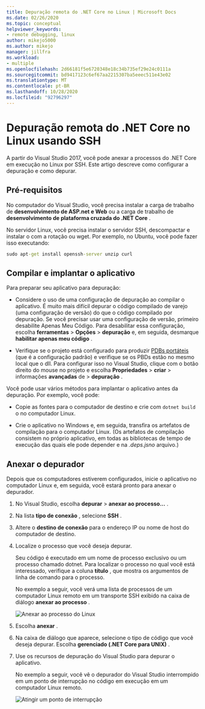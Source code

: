 ```yaml
---
title: Depuração remota do .NET Core no Linux | Microsoft Docs
ms.date: 02/26/2020
ms.topic: conceptual
helpviewer_keywords:
- remote debugging, linux
author: mikejo5000
ms.author: mikejo
manager: jillfra
ms.workload:
- multiple
ms.openlocfilehash: 2d66181f5e6720348e18c34b735ef29e24c0111a
ms.sourcegitcommit: bd9417123c6ef67aa2215307ba5eeec511e43e02
ms.translationtype: MT
ms.contentlocale: pt-BR
ms.lasthandoff: 10/28/2020
ms.locfileid: "92796297"
---
```

# <a name="remote-debug-net-core-on-linux-using-ssh"></a>Depuração remota do .NET Core no Linux usando SSH

A partir do Visual Studio 2017, você pode anexar a processos do .NET Core em execução no Linux por SSH. Este artigo descreve como configurar a depuração e como depurar.

## <a name="prerequisites"></a>Pré-requisitos

No computador do Visual Studio, você precisa instalar a carga de trabalho de **desenvolvimento de ASP.net e Web** ou a carga de trabalho de **desenvolvimento de plataforma cruzada do .NET Core** .

No servidor Linux, você precisa instalar o servidor SSH, descompactar e instalar o com a rotação ou wget. Por exemplo, no Ubuntu, você pode fazer isso executando:

``` cmd
sudo apt-get install openssh-server unzip curl
```

## <a name="build-and-deploy-the-application"></a>Compilar e implantar o aplicativo

Para preparar seu aplicativo para depuração:

- Considere o uso de uma configuração de depuração ao compilar o aplicativo. É muito mais difícil depurar o código compilado de varejo (uma configuração de versão) do que o código compilado por depuração. Se você precisar usar uma configuração de versão, primeiro desabilite Apenas Meu Código. Para desabilitar essa configuração, escolha **ferramentas**  >  **Opções**  >  **depuração** e, em seguida, desmarque **habilitar apenas meu código** .

- Verifique se o projeto está configurado para produzir [PDBs portáteis](https://github.com/OmniSharp/omnisharp-vscode/wiki/Portable-PDBs) (que é a configuração padrão) e verifique se os PBDs estão no mesmo local que o dll. Para configurar isso no Visual Studio, clique com o botão direito do mouse no projeto e escolha **Propriedades**  >  **criar**  >  informações **avançadas** de  >  **depuração** .

Você pode usar vários métodos para implantar o aplicativo antes da depuração. Por exemplo, você pode:

- Copie as fontes para o computador de destino e crie com ```dotnet build``` o no computador Linux.

- Crie o aplicativo no Windows e, em seguida, transfira os artefatos de compilação para o computador Linux. (Os artefatos de compilação consistem no próprio aplicativo, em todas as bibliotecas de tempo de execução das quais ele pode depender e na *.deps.jsno* arquivo.)

## <a name="attach-the-debugger"></a>Anexar o depurador

Depois que os computadores estiverem configurados, inicie o aplicativo no computador Linux e, em seguida, você estará pronto para anexar o depurador.

1. No Visual Studio, escolha **depurar**  >  **anexar ao processo...** .

1. Na lista **tipo de conexão** , selecione **SSH** .

1. Altere o **destino de conexão** para o endereço IP ou nome de host do computador de destino.

1. Localize o processo que você deseja depurar.

   Seu código é executado em um nome de processo exclusivo ou um processo chamado dotnet. Para localizar o processo no qual você está interessado, verifique a coluna **título** , que mostra os argumentos de linha de comando para o processo.

   No exemplo a seguir, você verá uma lista de processos de um computador Linux remoto em um transporte SSH exibido na caixa de diálogo **anexar ao processo** .

   ![Anexar ao processo do Linux](media/remote-debug-linux-over-ssh-attach.png)

1. Escolha **anexar** .

1. Na caixa de diálogo que aparece, selecione o tipo de código que você deseja depurar. Escolha **gerenciado (.NET Core para UNIX)** .

1. Use os recursos de depuração do Visual Studio para depurar o aplicativo.

   No exemplo a seguir, você vê o depurador do Visual Studio interrompido em um ponto de interrupção no código em execução em um computador Linux remoto.

   ![Atingir um ponto de interrupção](media/remote-debug-linux-over-ssh-hit-breakpoint.png)